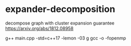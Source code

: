 # expander-decomposition
decompose graph with cluster expansion guarantee
https://arxiv.org/abs/1812.08958

g++ main.cpp -std=c++17 -lemon -03 g gcc -o  -fopenmp

